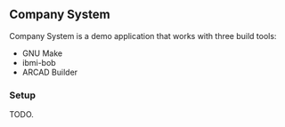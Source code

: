## Company System

Company System is a demo application that works with three build tools:

* GNU Make
* ibmi-bob
* ARCAD Builder

### Setup

TODO.